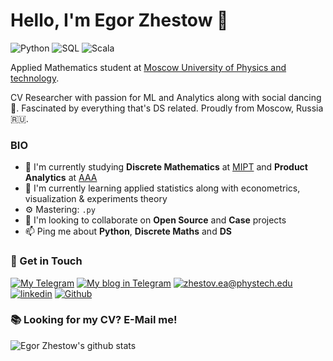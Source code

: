 # Hello, I'm Egor Zhestow 👋

![Python](https://img.shields.io/badge/Python-Expert-orange)
![SQL](https://img.shields.io/badge/SQL-Expert-orange)
![Scala](https://img.shields.io/badge/Spark&Scala-Intermediate-blue)

Applied Mathematics student at [Moscow University of Physics and technology](https://mipt.ru/english/).

CV Researcher with passion for ML and Analytics along with social dancing 🕺. Fascinated by everything that's DS related. Proudly from Moscow, Russia 🇷🇺.

### BIO

- 🔭 I'm currently studying **Discrete Mathematics** at [MIPT](https://mipt.ru/english/) and **Product Analytics** at [AAA](https://avito-analytics-academy.ru/)
- 🌱 I'm currently learning applied statistics along with econometrics, visualization & experiments theory
- ⚙️ Mastering: `.py`
- 👯 I'm looking to collaborate on **Open Source** and **Case** projects
- 📫 Ping me about **Python**, **Discrete Maths** and **DS**

### 📧 Get in Touch

[![My Telegram](https://img.shields.io/badge/-My%20telegram-blue?&style=for-the-badge&logo=telegram&logoColor=white)](https://t.me/i_dont_like_camelCase) [![My blog in Telegram](https://img.shields.io/badge/-Telegram%20blog-lightblue?&style=for-the-badge&logo=telegram)](https://t.me/i_dont_like_camelCase) [![zhestov.ea@phystech.edu](https://img.shields.io/badge/me@vas3k.ru%20-%23E62B1E.svg?&style=for-the-badge&logo=mail.ru&logoColor=white)](mailto:zhestov.ea@phystech.edu) [![linkedin](https://img.shields.io/badge/linkedin%20-%230077B5.svg?&style=for-the-badge&logo=linkedin&logoColor=white)](https://www.linkedin.com/in/yk4r2/) [![Github](https://img.shields.io/badge/-Github-black?&style=for-the-badge&logo=github&logoColor=white)](https://www.github.com/yk4r2)

### 📚 Looking for my CV? E-Mail me!

![Egor Zhestow's github stats](https://github-readme-stats.vercel.app/api?username=yk4r2&show_icons=true&hide_border=true)
